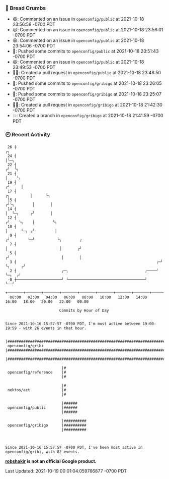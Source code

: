 ### 🍞 Bread Crumbs

 * 😃: Commented on an issue in `openconfig/public` at 2021-10-18 23:56:59 -0700 PDT
 * 😃: Commented on an issue in `openconfig/public` at 2021-10-18 23:56:01 -0700 PDT
 * 😃: Commented on an issue in `openconfig/public` at 2021-10-18 23:54:06 -0700 PDT
 * 🚢: Pushed some commits to `openconfig/public` at 2021-10-18 23:51:43 -0700 PDT
 * 😃: Commented on an issue in `openconfig/public` at 2021-10-18 23:49:53 -0700 PDT
 * ✍🏼: Created a pull request in `openconfig/public` at 2021-10-18 23:48:50 -0700 PDT
 * 🚢: Pushed some commits to `openconfig/gribigo` at 2021-10-18 23:26:05 -0700 PDT
 * 🚢: Pushed some commits to `openconfig/gribigo` at 2021-10-18 23:25:07 -0700 PDT
 * ✍🏼: Created a pull request in `openconfig/gribigo` at 2021-10-18 21:42:30 -0700 PDT
 * 💥: Created a branch in `openconfig/gribigo` at 2021-10-18 21:41:59 -0700 PDT

### 🕘 Recent Activity
```
 26 ┼                                                                                 ╭╮
 24 ┤                                                                                 │╰─╮
 22 ┤                                                                                ╭╯  ╰╮
 21 ┤                                                                                │    ╰╮
 19 ┤                                                                               ╭╯     │
 17 ┤                                                                    ╭╮         │      ╰╮
 15 ┤                                                                   ╭╯╰╮        │       │
 14 ┤                                                                   │  ╰─╮     ╭╯       │
 12 ┤                                                                  ╭╯    ╰╮    │        ╰╮
 10 ┤                                                                  │      ╰─╮ ╭╯         │
  9 ┤                                                                 ╭╯        ╰─╯          ╰╮        ╭
  7 ┤                                                                 │                       │       ╭╯
  5 ┤                                                                ╭╯                       │       │
  3 ┤                                                              ╭─╯                        ╰╮     ╭╯
  2 ┤                    ╭─╮                                  ╭────╯                           ╰─╮  ╭╯
 -0 ┼────────────────────╯ ╰──────────────────────────────────╯                                  ╰──╯
    +───────+───────+───────+───────+───────+───────+───────+───────+───────+───────+───────+───────+────
  00:00   02:00   04:00   06:00   08:00   10:00   12:00   14:00   16:00   18:00   20:00   22:00   00:00   

						Commits by Hour of Day


Since 2021-10-16 15:57:57 -0700 PDT, I'm most active between 19:00-19:59 - with 26 events in that hour.

```



```
                         |##################################################################################
 openconfig/gribi        |##################################################################################
                         |##################################################################################

                         |#
 openconfig/reference    |#
                         |#

                         |#
 nektos/act              |#
                         |#

                         |######
 openconfig/public       |######
                         |######

                         |##########
 openconfig/gribigo      |##########
                         |##########



Since 2021-10-16 15:57:57 -0700 PDT, I've been most active in openconfig/gribi, with 82 events.

```
**[robshakir](mailto:robjs@google.com) is not an official Google product.**  


Last Updated: 2021-10-19 00:01:04.059766877 -0700 PDT
